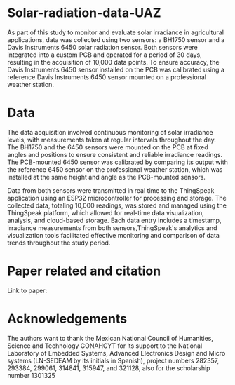 # Solar-radiation-data-UAZ
As part of this study to monitor and evaluate solar irradiance in agricultural applications, data was collected using two sensors: a BH1750 sensor and a Davis Instruments 6450 solar radiation sensor. Both sensors were integrated into a custom PCB and operated for a period of 30 days, resulting in the acquisition of 10,000 data points. To ensure accuracy, the Davis Instruments 6450 sensor installed on the PCB was calibrated using a reference Davis Instruments 6450 sensor mounted on a professional weather station.

# Data
The data acquisition involved continuous monitoring of solar irradiance levels, with measurements taken at regular intervals throughout the day. The BH1750 and the 6450 sensors were mounted on the PCB at fixed angles and positions to ensure consistent and reliable irradiance readings. The PCB-mounted 6450 sensor was calibrated by comparing its output with the reference 6450 sensor on the professional weather station, which was installed at the same height and angle as the PCB-mounted sensors.

Data from both sensors were transmitted in real time to the ThingSpeak application using an ESP32 microcontroller for processing and storage. The collected data, totaling 10,000 readings, was stored and managed using the ThingSpeak platform, which allowed for real-time data visualization, analysis, and cloud-based storage. Each data entry includes a timestamp, irradiance measurements from both sensors,ThingSpeak's analytics and visualization tools facilitated effective monitoring and comparison of data trends throughout the study period.

# Paper related and citation
Link to paper: 

# Acknowledgements
The authors want to thank the Mexican National Council of Humanities, Science and Technology CONAHCYT for its support to the National Laboratory of Embedded Systems, Advanced Electronics Design and Micro systems (LN-SEDEAM by its initials in Spanish), project numbers 282357, 293384, 299061, 314841, 315947, and 321128, also for the scholarship number 1301325